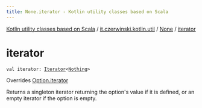 ```yaml
---
title: None.iterator - Kotlin utility classes based on Scala
---
```


[Kotlin utility classes based on Scala](../../index.html) / [it.czerwinski.kotlin.util](../index.html) / [None](index.html) / [iterator](./iterator.html)

# iterator

`val iterator: `[`Iterator`](https://kotlinlang.org/api/latest/jvm/stdlib/kotlin.collections/-iterator/index.html)`<`[`Nothing`](https://kotlinlang.org/api/latest/jvm/stdlib/kotlin/-nothing/index.html)`>`

Overrides [Option.iterator](../-option/iterator.html)

Returns a singleton iterator returning the option's value if it is defined,
or an empty iterator if the option is empty.

